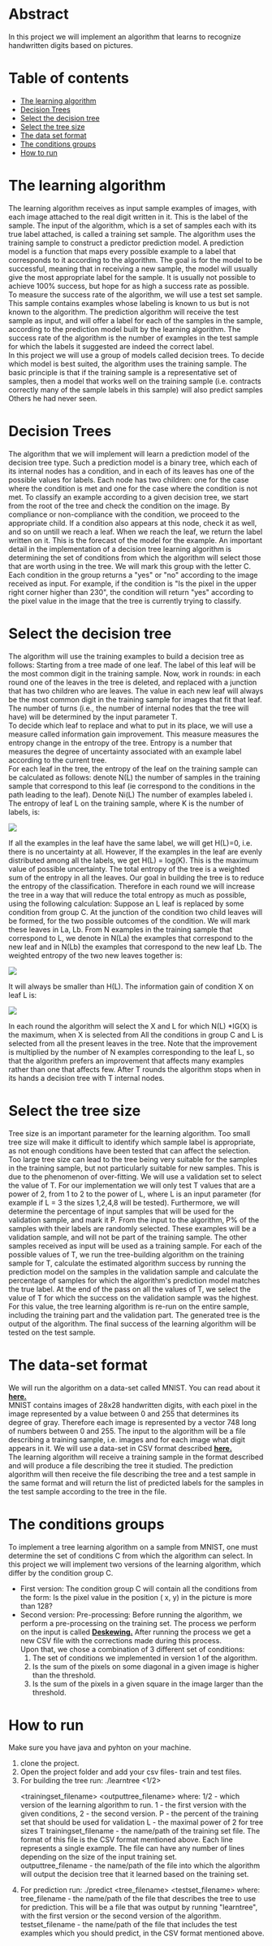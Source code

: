 # Abstract
In this project we will implement an algorithm that learns to recognize handwritten digits based on pictures.

# Table of contents
<!--ts-->
   * [The learning algorithm](#The-learning-algorithm)
   * [Decision Trees](#Decision-Trees)  
   * [Select the decision tree](#Select-the-decision-tree)  
   * [Select the tree size](#Select-the-tree-size)  
   * [The data set format](#The-data-set-format) 
   * [The conditions groups](#The-conditions-groups)
   * [How to run](#How-to-run)
<!--te-->

The learning algorithm
=========

The learning algorithm receives as input sample examples of images, with each image attached to the real digit written in it. This is the label of the sample. The input of the algorithm, which is a set of samples each with its true label attached, is called a training set sample. The algorithm uses the training sample to construct a predictor prediction model. A prediction model is a function that maps every possible example to a label that corresponds to it according to the algorithm. The goal is for the model to be successful, meaning that in receiving a new sample, the model will usually give the most appropriate label for the sample. It is usually not possible to achieve 100% success, but hope for as high a success rate as possible.  
To measure the success rate of the algorithm, we will use a test set sample. This sample contains examples whose labeling is known to us but is not known to the algorithm. The prediction algorithm will receive the test sample as input, and will offer a label for each of the samples in the sample, according to the prediction model built by the learning algorithm. The success rate of the algorithm is the number of examples in the test sample for which the labels it suggested are indeed the correct label.  
In this project we will use a group of models called decision trees. To decide which model is best suited, the algorithm uses the training sample. The basic principle is that if the training sample is a representative set of samples, then a model that works well on the training sample (i.e. contracts correctly many of the sample labels in this sample) will also predict samples Others he had never seen.

Decision Trees
=========

The algorithm that we will implement will learn a prediction model of the decision tree type. Such a prediction model is a binary tree, which each of its internal nodes has a condition, and in each of its leaves has one of the possible values for labels. Each node has two children: one for the case where the condition is met and one for the case where the condition is not met. To classify an example according to a given decision tree, we start from the root of the tree and check the condition on the image. By compliance or non-compliance with the condition, we proceed to the appropriate child. If a condition also appears at this node, check it as well, and so on untill we reach a leaf.
  When we reach the leaf, we return the label written on it. This is the forecast of the model
for the example. An important detail in the implementation of a decision tree learning algorithm is determining the set of conditions from which the algorithm will select those that are worth using in the tree. We will mark this group with the letter C. Each condition in the group returns a "yes" or "no" according to the image received as input. For example, if the condition is "Is the pixel in the upper right corner higher than 230", the condition will return "yes" according to the pixel value in the image that the tree is currently trying to classify.

Select the decision tree
=========

The algorithm will use the training examples to build a decision tree as follows: Starting from a tree made of one leaf. The label of this leaf will be the most common digit in the training sample. Now, work in rounds: in each round one of the leaves in the tree is deleted, and replaced with a junction that has two children who are leaves. The value in each new leaf will always be the most common digit in the training sample for images that fit that leaf. The number of turns (i.e., the number of internal nodes that the tree will have) will be determined by the input parameter T.  
To decide which leaf to replace and what to put in its place, we will use a measure called information gain improvement. This measure measures the entropy change in the entropy of the tree. Entropy is a number that measures the degree of uncertainty associated with an example label according to the current tree.  
For each leaf in the tree, the entropy of the leaf on the training sample can be calculated as follows: denote N(L) the number of samples in the training sample that correspond to this leaf (ie correspond to the conditions in the path leading to the leaf). Denote Ni(L) The number of examples labeled i.  
The entropy of leaf L on the training sample, where K is the number of labels, is:

 <img src="./img/entropy.png"><br/>
 
 If all the examples in the leaf have the same label, we will get H(L)=0, i.e. there is no uncertainty at all. However,
If the examples in the leaf are evenly distributed among all the labels, we get H(L) = log(K). This is the maximum value of possible uncertainty. The total entropy of the tree is a weighted sum of the entropy in all the leaves. Our goal in building the tree is to reduce the entropy of the classification. Therefore in each round we will increase the tree in a way that will reduce the total entropy as much as possible, using the following calculation:
Suppose an L leaf is replaced by some condition from group C. At the junction of the condition two child leaves will be formed, for the two possible outcomes of the condition. We will mark these leaves in La, Lb. From N examples in the training sample that correspond to L, we denote in N(La) the examples that correspond to the new leaf and in N(Lb) the examples that correspond to the new leaf Lb.
The weighted entropy of the two new leaves together is:

 <img src="./img/weightedEntropy.png"><br/>
 
It will always be smaller than H(L). The information gain of condition X on leaf L is:

 <img src="./img/informationGain.png"><br/>
 
 In each round the algorithm will select the X and L for which N(L) *IG(X) is the maximum, when X is selected from
All the conditions in group C and L is selected from all the present leaves in the tree. Note that the improvement is multiplied by the number of N examples corresponding to the leaf L, so that the algorithm prefers an improvement that affects many examples rather than one that affects few.
After T rounds the algorithm stops when in its hands a decision tree with T internal nodes.

Select the tree size
=========

Tree size is an important parameter for the learning algorithm. Too small tree size will make it difficult to identify which sample label is appropriate, as not enough conditions have been tested that can affect the selection. Too large tree size can lead to the tree being very suitable for the samples in the training sample, but not particularly suitable for new samples. This is due to the phenomenon of over-fitting.
We will use a validation set to select the value of T. For our implementation we will only test T values that are a power of 2, from 1 to 2 to the power of L, where L is an input parameter (for example if L = 3 the sizes 1,2,4,8 will be tested). Furthermore, we will determine the percentage of input samples that will be used for the validation sample, and mark it P.
From the input to the algorithm, P% of the samples with their labels are randomly selected. These examples will be a validation sample, and will not be part of the training sample. The other samples received as input will be used as a training sample. For each of the possible values of T, we run the tree-building algorithm on the training sample for T, calculate the estimated algorithm success by running the prediction model on the samples in the validation sample and calculate the percentage of samples for which the algorithm's prediction model matches the true label.
At the end of the pass on all the values of T, we select the value of T for which the success on the validation sample was the highest. For this value, the tree learning algorithm is re-run on the entire sample, including the training part and the validation part. The generated tree is the output of the algorithm. The final success of the learning algorithm will be tested on the test sample.

The data-set format
========= 

We will run the algorithm on a data-set called MNIST. You can read about it [**here.**](http://yann.lecun.com/exdb/mnist)<br>
MNIST contains images of 28x28 handwritten digits, with each pixel in the image represented by a value between 0 and 255 that determines its degree of gray. Therefore each image is represented by a vector 748 long of numbers between 0 and 255. The input to the algorithm will be a file describing a training sample, i.e. images and for each image what digit appears in it. We will use a data-set in CSV format described  [**here.**](https://pjreddie.com/projects/mnist-in-csv)<br>
The learning algorithm will receive a training sample in the format described and will produce a file describing the tree it studied. The prediction algorithm will then receive the file describing the tree and a test sample in the same format  and will return the list of predicted labels for the samples in the test sample according to the tree in the file.

The conditions groups
=========

To implement a tree learning algorithm on a sample from MNIST, one must determine the set of conditions C from which the algorithm can select. In this project we will implement two versions of the learning algorithm, which differ by the condition group C.
* First version: The condition group C will contain all the conditions from the form: Is the pixel value in the position (
x, y) in the picture is more than 128?
* Second version:
  Pre-processing:
    Before running the algorithm, we perform a pre-processing on the training set. The process we perform on the input is called [**Deskewing.**](https://fsix.github.io/mnist/Deskewing.html) After running the process we get a new CSV file with the corrections made during this process.  
 Upon that, we chose a combination of 3 different set of conditions:
    1. The set of conditions we implemented in version 1 of the algorithm.
    2. Is the sum of the pixels on some diagonal in a given image is higher than the threshold.
    3. Is the sum of the pixels in a given square in the image larger than the threshold.

How to run
=========

Make sure you have java and pyhton on your machine.
1. clone the project.
2. Open the project folder and add your csv files- train and test files.
3. For building the tree run:  ./learntree <1/2> <P> <L> <trainingset_filename> <outputtree_filename>
where: 
1/2 - which version of the learning algorithm to run. 1 - the first version with the given conditions, 2 - the second version.
P - the percent of the training set that should be used for validation
L - the maximal power of 2 for tree sizes T
trainingset_filename - the name/path of the training set file. The format of this file is the CSV format mentioned above. Each line represents a single example. The file can have any number of lines depending on the size of the input training set.  
outputtree_filename - the name/path of the file into which the algorithm will output the decision tree that it learned based on the training set.
4. For prediction run: ./predict <tree_filename> <testset_filename>
where:
tree_filename - the name/path of the file that describes the tree to use for prediction. This will be a file that was output by running "learntree", with the first version or the second version of the algorithm.  
testset_filename - the name/path of the file that includes the test examples which you should predict, in the CSV format mentioned above.

